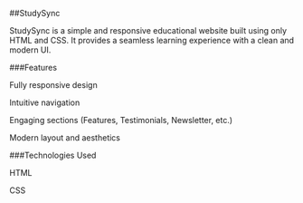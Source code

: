 ##StudySync

StudySync is a simple and responsive educational website built using only HTML and CSS. It provides a seamless learning experience with a clean and modern UI.

###Features

Fully responsive design

Intuitive navigation

Engaging sections (Features, Testimonials, Newsletter, etc.)

Modern layout and aesthetics

###Technologies Used

HTML

CSS
